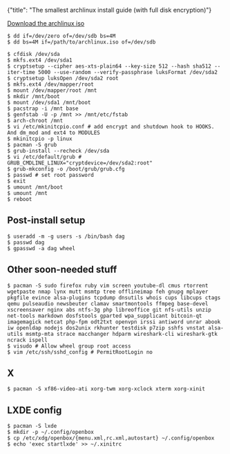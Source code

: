 {"title": "The smallest archlinux install guide (with full disk encryption)"}

[Download the archlinux iso](https://www.archlinux.org/download/)

    $ dd if=/dev/zero of=/dev/sdb bs=4M
    $ dd bs=4M if=/path/to/archlinux.iso of=/dev/sdb

    $ cfdisk /dev/sda
    $ mkfs.ext4 /dev/sda1
    $ cryptsetup --cipher aes-xts-plain64 --key-size 512 --hash sha512 --iter-time 5000 --use-random --verify-passphrase luksFormat /dev/sda2
    $ cryptsetup luksOpen /dev/sda2 root
    $ mkfs.ext4 /dev/mapper/root
    $ mount /dev/mapper/root /mnt
    $ mkdir /mnt/boot
    $ mount /dev/sda1 /mnt/boot
    $ pacstrap -i /mnt base
    $ genfstab -U -p /mnt >> /mnt/etc/fstab
    $ arch-chroot /mnt
    $ vi /etc/mkinitcpio.conf # add encrypt and shutdown hook to HOOKS. And dm_mod and ext4 to MODULES
    $ mkinitcpio -p linux
    $ pacman -S grub
    $ grub-install --recheck /dev/sda
    $ vi /etc/default/grub # GRUB_CMDLINE_LINUX="cryptdevice=/dev/sda2:root"
    $ grub-mkconfig -o /boot/grub/grub.cfg
    $ passwd # set root password
    $ exit
    $ umount /mnt/boot
    $ umount /mnt
    $ reboot

## Post-install setup

    $ useradd -m -g users -s /bin/bash dag
    $ passwd dag
    $ gpasswd -a dag wheel

## Other soon-needed stuff

    $ pacman -S sudo firefox ruby vim screen youtube-dl cmus rtorrent wgetpaste nmap lynx mutt msmtp tree offlineimap feh gnupg mplayer pkgfile evince alsa-plugins tcpdump dnsutils whois cups libcups ctags qemu pulseaudio newsbeuter clamav smartmontools ffmpeg base-devel xscreensaver nginx abs ntfs-3g php libreoffice git nfs-utils unzip net-tools markdown dosfstools gparted wpa_supplicant bitcoin-qt imagemagick netcat php-fpm odt2txt openvpn irssi antiword unrar abook iw openldap nodejs dos2unix rkhunter testdisk p7zip sshfs vnstat alsa-utils msmtp-mta strace macchanger hdparm wireshark-cli wireshark-gtk ncrack ispell
    $ visudo # Allow wheel group root access
    $ vim /etc/ssh/sshd_config # PermitRootLogin no

## X

    $ pacman -S xf86-video-ati xorg-twm xorg-xclock xterm xorg-xinit

## LXDE config

    $ pacman -S lxde
    $ mkdir -p ~/.config/openbox
    $ cp /etc/xdg/openbox/{menu.xml,rc.xml,autostart} ~/.config/openbox
    $ echo 'exec startlxde' >> ~/.xinitrc

